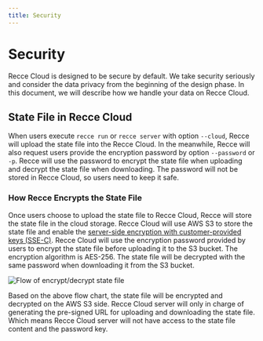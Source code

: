 ```yaml
---
title: Security
---
```


# Security

Recce Cloud is designed to be secure by default. We take security seriously and consider the data privacy from the beginning of the design phase. In this document, we will describe how we handle your data on Recce Cloud.


## State File in Recce Cloud
When users execute `recce run` or `recce server` with option `--cloud`, Recce will upload the state file into the Recce Cloud. In the meanwhile, Recce will also request users provide the encryption password by option `--password` or `-p`. Recce will use the password to encrypt the state file when uploading and decrypt the state file when downloading. The password will not be stored in Recce Cloud, so users need to keep it safe.

### How Recce Encrypts the State File
Once users choose to upload the state file to Recce Cloud, Recce will store the state file in the cloud storage. Recce Cloud will use AWS S3 to store the state file and enable the [server-side encryption with customer-provided keys (SSE-C)](https://docs.aws.amazon.com/AmazonS3/latest/userguide/ServerSideEncryptionCustomerKeys.html). Recce Cloud will use the encryption password provided by users to encrypt the state file before uploading it to the S3 bucket. The encryption algorithm is AES-256. The state file will be decrypted with the same password when downloading it from the S3 bucket. 

![Flow of encrypt/decrypt state file](../../assets/images/recce-cloud/sse-c.png)

Based on the above flow chart, the state file will be encrypted and decrypted on the AWS S3 side. Recce Cloud server will only in charge of generating the pre-signed URL for uploading and downloading the state file. Which means Recce Cloud server will not have access to the state file content and the password key. 
